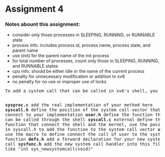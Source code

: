 # Assignment 4
<h3>Notes abount this assignment: </h3>
<ul>
  <li>consider only those processes in SLEEPING, RUNNING, or RUNNABLE state</li>
  <li>process info. includes process id, process name, process state, and parent name</li>
  <li>use (init) for the parent name of the init process</li>
  <li>for total number of processes, count only those in SLEEPING, RUNNING, and RUNNABLE states</li>
  <li>cpu info. should be either idle or the name of the current process</li>
  <li>penalty for unnecessary modification or addition to xv6</li>
  <li>no penalty for no use or improper use of locks</li>
</ul>
<pre>
To add a system call that can be called in xv6's shell, you should do something with the five files

  <b>sysproc.c</b> add the real implementation of your method here
  <b>syscall.h</b> define the position of the system call vector that connect to your implementation
  <b>user.h</b> define the function that can be called through the shell
  <b>syscall.c</b> external define the function that connect the shell and the kernel,
    use the position defined in syscall.h to add the function to the system call vector
  <b>usys.S</b> use the macro to define connect the call of user to the system call function
  <b>defs.h</b> add a forward declaration for your new system call
  <b>sysfunc.h</b> add the new system call handler into this file too like "int sys_newsystemcall(void)"
</pre>
